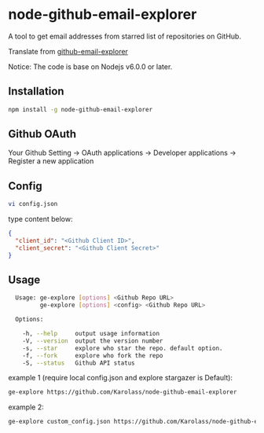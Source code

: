 # node-github-email-explorer

A tool to get email addresses from starred list of repositories on GitHub. 

Translate from [github-email-explorer](https://github.com/yuecen/github-email-explorer)

Notice: The code is base on Nodejs v6.0.0 or later.

## Installation

```bash
npm install -g node-github-email-explorer
```

## Github OAuth

Your Github Setting -> OAuth applications -> Developer applications -> Register a new application

## Config
```bash
vi config.json
```

type content below:

```json
{
  "client_id": "<Github Client ID>",
  "client_secret": "<Github Client Secret>"
}
```

## Usage

```bash
  Usage: ge-explore [options] <Github Repo URL>
         ge-explore [options] <config> <Github Repo URL>

  Options:

    -h, --help     output usage information
    -V, --version  output the version number
    -s, --star     explore who star the repo. default option.
    -f, --fork     explore who fork the repo
    -S, --status   Github API status
```

example 1 (require local config.json and explore stargazer is Default): 

```bash
ge-explore https://github.com/Karolass/node-github-email-explorer
```

example 2:
```bash
ge-explore custom_config.json https://github.com/Karolass/node-github-email-explorer`
```
